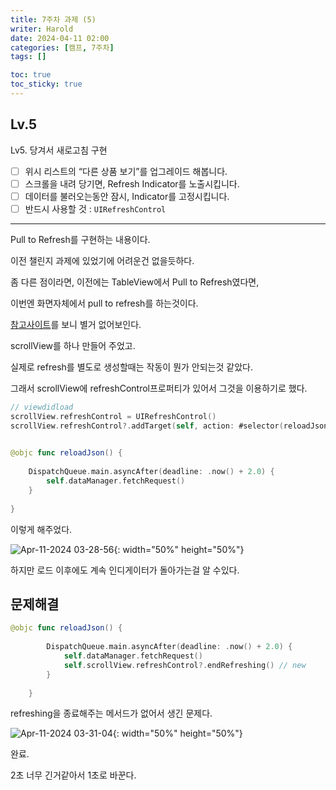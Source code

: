 ```yaml
---
title: 7주차 과제 (5)
writer: Harold
date: 2024-04-11 02:00
categories: [캠프, 7주차]
tags: []

toc: true
toc_sticky: true
---
```


## Lv.5

Lv5. 당겨서 새로고침 구현

- [ ]  위시 리스트의 “다른 상품 보기”를 업그레이드 해봅니다.
- [ ]  스크롤을 내려 당기면, Refresh Indicator를 노출시킵니다.
- [ ]  데이터를 불러오는동안 잠시, Indicator를 고정시킵니다.
- [ ]  반드시 사용할 것 : `UIRefreshControl`

---

Pull to Refresh를 구현하는 내용이다.

이전 챌린지 과제에 있었기에 어려운건 없을듯하다.

좀 다른 점이라면, 이전에는 TableView에서 Pull to Refresh였다면,

이번엔 화면자체에서 pull to refresh를 하는것이다.

[참고사이트](https://stackoverflow.com/questions/36747694/can-i-create-a-pull-to-refresh-for-uiviewcontroller-instead-of-uitableviewcontro)를 보니 별거 없어보인다.

scrollView를 하나 만들어 주었고.

실제로 refresh를 별도로 생성할때는 작동이 뭔가 안되는것 같았다. 

그래서 scrollView에 refreshControl프로퍼티가 있어서 그것을 이용하기로 했다. 

```swift
// viewdidload
scrollView.refreshControl = UIRefreshControl()
scrollView.refreshControl?.addTarget(self, action: #selector(reloadJson), for: .valueChanged)

    
@objc func reloadJson() {
        
    DispatchQueue.main.asyncAfter(deadline: .now() + 2.0) {
        self.dataManager.fetchRequest()
    }
        
}
```

이렇게 해주었다.

![Apr-11-2024 03-28-56](https://github.com/Haroldfromk/haroldfromk.github.io/assets/97341336/04562ab3-7640-4f9e-b92d-a78d4a2eaaa8){: width="50%" height="50%"}


하지만 로드 이후에도 계속 인디게이터가 돌아가는걸 알 수있다.

## 문제해결

```swift
@objc func reloadJson() {
        
        DispatchQueue.main.asyncAfter(deadline: .now() + 2.0) {
            self.dataManager.fetchRequest()
            self.scrollView.refreshControl?.endRefreshing() // new
        }
        
    }
```

refreshing을 종료해주는 메서드가 없어서 생긴 문제다.


![Apr-11-2024 03-31-04](https://github.com/Haroldfromk/haroldfromk.github.io/assets/97341336/b2c5d9ab-e850-45ac-916c-22ea65a3eb24){: width="50%" height="50%"}

완료.

2초 너무 긴거같아서 1초로 바꾼다.